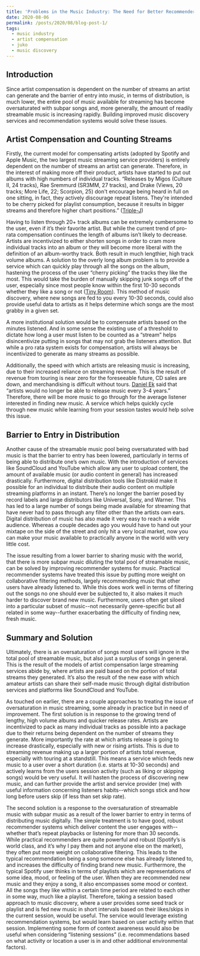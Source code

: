 ```yaml
---
title: 'Problems in the Music Industry: The Need for Better Recommenders and Improved Music Discovery'
date: 2020-08-06
permalink: /posts/2020/08/blog-post-1/
tags:
  - music industry
  - artist compensation
  - juko
  - music discovery
---
```


## Introduction

Since artist compensation is dependent on the number of streams an artist can generate and the barrier of entry into music, in terms of distribution, is much lower, the entire pool of music available for streaming has become oversaturated with subpar songs and, more generally, the amount of readily streamable music is increasing rapidly. Building improved music discovery services and recommendation systems would solve these issues.

## Artist Compensation and Counting Streams

Firstly, the current model for compensating artists (adopted by Spotify and Apple Music, the two largest music streaming service providers) is entirely dependent on the number of streams an artist can generate. Therefore, in the interest of making more off their product, artists have started to put out albums with high numbers of individual tracks. “Releases by Migos (Culture II, 24 tracks), Rae Sremmurd (SR3MM, 27 tracks), and Drake (Views, 20 tracks; More Life, 22; Scorpion, 25) don't encourage being heard in full on one sitting, in fact, they actively discourage repeat listens. They're intended to be cherry picked for playlist consumption, because it results in bigger streams and therefore higher chart positions.” ([Triple-J](https://www.abc.net.au/triplej/news/musicnews/what-is-an-album-in-2018/9958448#:~:text=If%20a%20product%20contains%20four,this%20as%20the%20product%20type.))

Having to listen through 20+ track albums can be extremely cumbersome to the user, even if it’s their favorite artist. But while the current trend of pro-rata compensation continues the length of albums isn’t likely to decrease. Artists are incentivized to either shorten songs in order to cram more individual tracks into an album or they will become more liberal with the definition of an album-worthy track. Both result in much lengthier, high track volume albums. A solution to the overly long album problem is to provide a service which can quickly play through all the songs on the album, hastening the process of the user “cherry picking” the tracks they like the most. This would take the burden of manually skipping junk songs off of the user, especially since most people know within the first 10-30 seconds whether they like a song or not ([Tiny Room](https://www.tinyroom.nl/the-attention-span-of-the-average-spotify-listener-is-killing-indie-music/)). This method of music discovery, where new songs are fed to you every 10-30 seconds, could also provide useful data to artists as it helps determine which songs are the most grabby in a given set. 

A more institutional solution would be to compensate artists based on the minutes listened. And in some sense the existing use of a threshold to dictate how long a user must listen to be counted as a “stream” helps disincentivize putting in songs that may not grab the listeners attention. But while a pro rata system exists for compensation, artists will always be incentivized to generate as many streams as possible.

Additionally, the speed with which artists are releasing music is increasing, due to their increased reliance on streaming revenue. This is the result of revenue from touring is near zero for the foreseeable future, CD sales are down, and merchandising is difficult without tours. [Daniel Ek](https://www.thefader.com/2020/07/30/spotify-ceo-daniel-ek-says-working-musicians-can-no-longer-release-music-only-once-every-three-to-four-years) said that “artists would no longer be able to release music every 3-4 years.” Therefore, there will be more music to go through for the average listener interested in finding new music. A service which helps quickly cycle through new music while learning from your session tastes would help solve this issue.

## Barrier to Entry in Distribution

Another cause of the streamable music pool being oversaturated with bad music is that the barrier to entry has been lowered, particularly in terms of being able to distribute one’s own music. With the introduction of services like SoundCloud and YouTube which allow any user to upload content, the amount of available music (or audio content in general) has increased drastically. Furthermore, digital distribution tools like Distrokid make it possible for an individual to distribute their audio content on multiple streaming platforms in an instant. There’s no longer the barrier posed by record labels and large distributors like Universal, Sony, and Warner. This has led to a large number of songs being made available for streaming that have never had to pass through any filter other than the artists own ears. Digital distribution of music has also made it very easy to reach a wide audience. Whereas a couple decades ago you would have to hand out your mixtape on the side of the street and only hit a very local market, now you can make your music available to practically anyone in the world with very little cost.

The issue resulting from a lower barrier to sharing music with the world, that there is more subpar music diluting the total pool of streamable music, can be solved by improving recommender systems for music. Practical recommender systems have treated this issue by putting more weight on collaborative filtering methods, largely recommending music that other users have already listened to. While this does work well in terms of filtering out the songs no one should ever be subjected to, it also makes it much harder to discover brand new music. Furthermore, users often get siloed into a particular subset of music--not necessarily genre-specific but all related in some way--further exacerbating the difficulty of finding new, fresh music. 

## Summary and Solution

Ultimately, there is an oversaturation of songs most users will ignore in the total pool of streamable music, but also just a surplus of songs in general. This is the result of the models of artist compensation large streaming services abide by, where artists are paid based on the portion of total streams they generated. It’s also the result of the new ease with which amateur artists can share their self-made music through digital distribution services and platforms like SoundCloud and YouTube.

As touched on earlier, there are a couple approaches to treating the issue of oversaturation in music streaming, some already in practice but in need of improvement. The first solution is in response to the growing trend of lengthy, high volume albums and quicker release rates. Artists are incentivized to pack as many individual tracks as possible into a package due to their returns being dependent on the number of streams they generate. More importantly the rate at which artists release is going to increase drastically, especially with new or rising artists. This is due to streaming revenue making up a larger portion of artists total revenue, especially with touring at a standstill. This means a service which feeds new music to a user over a short duration (i.e. starts at 10-30 seconds) and actively learns from the users session activity (such as liking or skipping songs) would be very useful. It will hasten the process of discovering new music, and can further provide the artist and service provider (me) with useful information concerning listeners habits--which songs stick and how long before users skip (if less than set skip rate). 

The second solution is a response to the oversaturation of streamable music with subpar music as a result of the lower barrier to entry in terms of distributing music digitally. The simple treatment is to have good, robust recommender systems which deliver content the user engages with--whether that’s repeat playbacks or listening for more than 30 seconds. While practical recommenders are quite powerful and robust (Spotify’s is world class, and it’s why I pay them and not anyone else on the market), they often put more weight on collaborative filtering. This leads to the typical recommendation being a song someone else has already listened to, and increases the difficulty of finding brand new music. Furthermore, the typical Spotify user thinks in terms of playlists which are representations of some idea, mood, or feeling of the user. When they are recommended new music and they enjoy a song, it also encompasses some mood or context. All the songs they like within a certain time period are related to each other in some way, much like a playlist. Therefore, taking a session based approach to music discovery, where a user provides some seed track or playlist and is fed new music in short intervals based on their likes/skips in the current session, would be useful. The service would leverage existing recommendation systems, but would learn based on user activity within that session. Implementing some form of context awareness would also be useful when considering “listening sessions” (i.e. recommendations based on what activity or location a user is in and other additional environmental factors).
